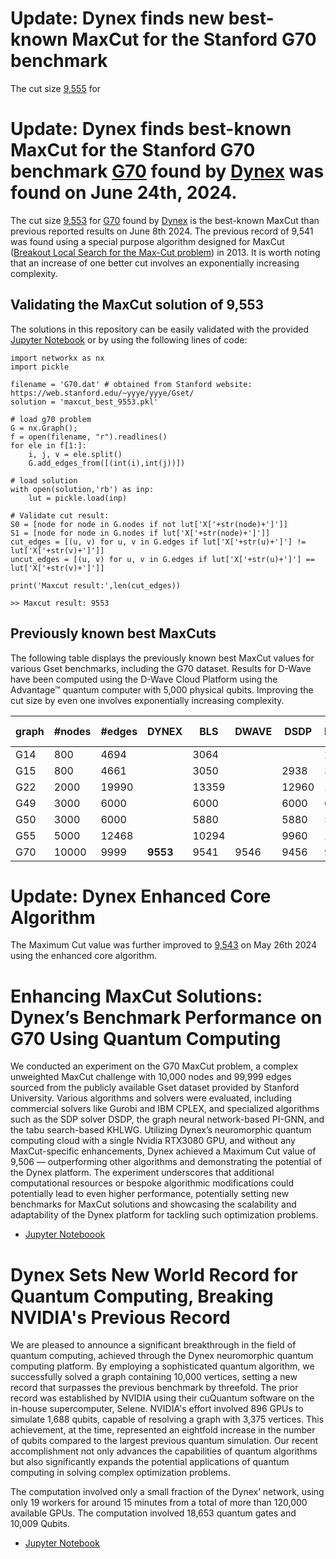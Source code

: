 # Update: Dynex finds new best-known MaxCut for the Stanford G70 benchmark

The cut size [9,555](https://github.com/dynexcoin/DynexSDK/blob/main/maxcut/maxcut_best_9555.pkl) for 

# Update: Dynex finds best-known MaxCut for the Stanford G70 benchmark [G70](https://web.stanford.edu/~yyye/yyye/Gset/) found by [Dynex](https://github.com/dynexcoin/DynexSDK/blob/main/maxcut/G70_dynex.ipynb) was found on June 24th, 2024.

The cut size [9,553](https://github.com/dynexcoin/DynexSDK/blob/main/maxcut/maxcut_best_9553.pkl) for [G70](https://web.stanford.edu/~yyye/yyye/Gset/) found by [Dynex](https://github.com/dynexcoin/DynexSDK/blob/main/maxcut/G70_dynex.ipynb) is the best-known MaxCut than previous reported results on June 8th 2024. The previous record of 9,541 was found using a special purpose algorithm designed for MaxCut ([Breakout Local Search for the Max-Cut problem](https://www.researchgate.net/publication/257392755_Breakout_Local_Search_for_the_Max-Cutproblem)) in 2013. It is worth noting that an increase of one better cut involves an exponentially increasing complexity. 

## Validating the MaxCut solution of 9,553

The solutions in this repository can be easily validated with the provided [Jupyter Notebook](https://github.com/dynexcoin/DynexSDK/blob/main/maxcut/g70solutionvalidator.ipynb) or by using the following lines of code:

```
import networkx as nx
import pickle

filename = 'G70.dat' # obtained from Stanford website: https://web.stanford.edu/~yyye/yyye/Gset/
solution = 'maxcut_best_9553.pkl'

# load g70 problem
G = nx.Graph();
f = open(filename, "r").readlines()
for ele in f[1:]:
    i, j, v = ele.split()
    G.add_edges_from([(int(i),int(j))])

# load solution
with open(solution,'rb') as inp:
    lut = pickle.load(inp)

# Validate cut result:
S0 = [node for node in G.nodes if not lut['X['+str(node)+']']]
S1 = [node for node in G.nodes if lut['X['+str(node)+']']]
cut_edges = [(u, v) for u, v in G.edges if lut['X['+str(u)+']'] != lut['X['+str(v)+']']]
uncut_edges = [(u, v) for u, v in G.edges if lut['X['+str(u)+']'] == lut['X['+str(v)+']']]

print('Maxcut result:',len(cut_edges))

>> Maxcut result: 9553
```

## Previously known best MaxCuts

The following table displays the previously known best MaxCut values for various Gset benchmarks, including the G70 dataset. Results for D-Wave have been computed using the D-Wave Cloud Platform using the Advantage™ quantum computer with 5,000 physical qubits. Improving the cut size by even one involves exponentially increasing complexity.

| graph | #nodes| #edges | DYNEX | BLS | DWAVE | DSDP    | KHLWG   | RUN-CSP| PI-GNN| Gurobi (0.5 h)  | Gurobi (1 h)  | 
|--- |------|----  |---  |------ |------ |-----    |-----    |--------|-------|------           | ---           |
|G14 | 800  | 4694 |        | 3064      |       |         | 2922    |  3061  | 2943  | 3034            |3042           |
|G15 | 800  | 4661 |        | 3050      |       |  2938   | 3050    |  2928  | 2990  | 3016            | 3033          | 
|G22 | 2000 | 19990|        |13359      |       | 12960   |13359    | 13028  | 13181 |13062            |13129          | 
|G49 | 3000 | 6000 |        | 6000      |       |  6000   | 6000    |  6000  | 5918  | 6000            |  6000         | 
|G50 | 3000 | 6000 |        | 5880      |       |  5880   | 5880    |  5880  | 5820  | 5880            |  5880         | 
|G55 | 5000 | 12468|        |10294      |       |  9960   |10236    | 10116  | 10138 |10103            | 10103         | 
|G70 | 10000| 9999 |__9553__| 9541      | 9546  |  9456   | 9458    |        | 9421  | 9489            | 9490          | 

# Update: Dynex Enhanced Core Algorithm

The Maximum Cut value was further improved to [9,543](https://github.com/dynexcoin/DynexSDK/blob/main/maxcut/maxcut_best_9543.pkl) on May 26th 2024 using the enhanced core algorithm.

# Enhancing MaxCut Solutions: Dynex’s Benchmark Performance on G70 Using Quantum Computing

We conducted an experiment on the G70 MaxCut problem, a complex unweighted MaxCut challenge with 10,000 nodes and 99,999 edges sourced from the publicly available Gset dataset provided by Stanford University. Various algorithms and solvers were evaluated, including commercial solvers like Gurobi and IBM CPLEX, and specialized algorithms such as the SDP solver DSDP, the graph neural network-based PI-GNN, and the tabu search-based KHLWG. Utilizing Dynex’s neuromorphic quantum computing cloud with a single Nvidia RTX3080 GPU, and without any MaxCut-specific enhancements, Dynex achieved a Maximum Cut value of 9,506 — outperforming other algorithms and demonstrating the potential of the Dynex platform. The experiment underscores that additional computational resources or bespoke algorithmic modifications could potentially lead to even higher performance, potentially setting new benchmarks for MaxCut solutions and showcasing the scalability and adaptability of the Dynex platform for tackling such optimization problems.

- [Jupyter Noteboook](https://github.com/dynexcoin/DynexSDK/blob/main/maxcut/G70_dynex.ipynb)

# Dynex Sets New World Record for Quantum Computing, Breaking NVIDIA's Previous Record

We are pleased to announce a significant breakthrough in the field of quantum computing, achieved through the Dynex neuromorphic quantum computing platform. By employing a sophisticated quantum algorithm, we successfully solved a graph containing 10,000 vertices, setting a new record that surpasses the previous benchmark by threefold. The prior record was established by NVIDIA using their cuQuantum software on the in-house supercomputer, Selene. NVIDIA's effort involved 896 GPUs to simulate 1,688 qubits, capable of resolving a graph with 3,375 vertices. This achievement, at the time, represented an eightfold increase in the number of qubits compared to the largest previous quantum simulation. Our recent accomplishment not only advances the capabilities of quantum algorithms but also significantly expands the potential applications of quantum computing in solving complex optimization problems.

The computation involved only a small fraction of the Dynex’ network, using only 19 workers for around 15 minutes from a total of more than 120,000 available GPUs. The computation involved 18,653 quantum gates and 10,009 Qubits.

- [Jupyter Notebook](https://github.com/dynexcoin/DynexSDK/blob/main/maxcut/maxcut_record.ipynb)
